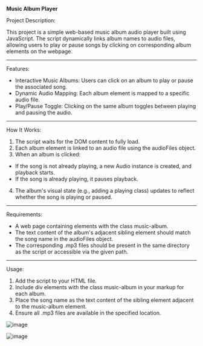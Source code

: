 **Music Album Player**

Project Description:

This project is a simple web-based music album audio player built using JavaScript. The script dynamically links album names to audio files, allowing users to play or pause songs by clicking on corresponding album elements on the webpage.

<hr/>

Features:

* Interactive Music Albums: Users can click on an album to play or pause the associated song.
* Dynamic Audio Mapping: Each album element is mapped to a specific audio file.
* Play/Pause Toggle: Clicking on the same album toggles between playing and pausing the audio.

<hr/>

How It Works:

1. The script waits for the DOM content to fully load.
2. Each album element is linked to an audio file using the audioFiles object.
3. When an album is clicked:
  * If the song is not already playing, a new Audio instance is created, and playback starts.
  * If the song is already playing, it pauses playback.
4. The album's visual state (e.g., adding a playing class) updates to reflect whether the song is playing or paused.

<hr/>

Requirements:

* A web page containing elements with the class music-album.
* The text content of the album's adjacent sibling element should match the song name in the audioFiles object.
* The corresponding .mp3 files should be present in the same directory as the script or accessible via the given path.

<hr/>

Usage:

1. Add the script to your HTML file.
2. Include div elements with the class music-album in your markup for each album.
3. Place the song name as the text content of the sibling element adjacent to the music-album element.
4. Ensure all .mp3 files are available in the specified location.


![image](https://github.com/user-attachments/assets/64ad167e-adac-41ba-b15d-9bc36b5a6e43)

![image](https://github.com/user-attachments/assets/994d6289-5ac6-4fe2-9625-939887041585)
